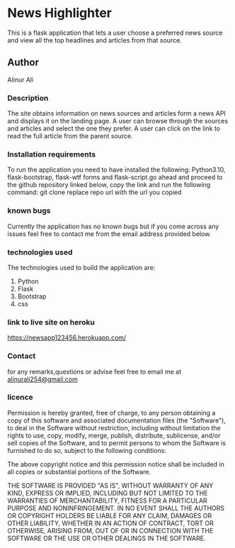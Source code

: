 # News Highlighter
This is a flask application that lets a user choose a preferred news source and view all the top headlines and articles from that source.
## Author
Alinur Ali
### Description

The site obtains information on news sources and articles form a news API and displays it on the landing page. A user can browse through the sources and articles and select the one they prefer. A user can click on the link to read the full article from the parent source.
### Installation requirements
To run the application you need to have installed the following: Python3.10, flask-bootstrap, flask-wtf forms and flask-script.go ahead and proceed to the github repository linked below, copy the link and run the following command: git clone <repo url>  replace repo url with the url you copied

### known bugs
Currently the application has no known bugs but if you come across any issues feel free to contact me from the email address provided below.
### technologies used
The technologies used to build the application are:
1. Python
2. Flask
3. Bootstrap
4. css
### link to live site on heroku
https://newsapp123456.herokuapp.com/
### Contact
for any remarks,questions or advise feel free to email me at alinurali254@gmail.com
### licence
Permission is hereby granted, free of charge, to any person obtaining a copy of this software and associated documentation files (the "Software"), to deal in the Software without restriction, including without limitation the rights to use, copy, modify, merge, publish, distribute, sublicense, and/or sell copies of the Software, and to permit persons to whom the Software is furnished to do so, subject to the following conditions:

The above copyright notice and this permission notice shall be included in all copies or substantial portions of the Software.

THE SOFTWARE IS PROVIDED "AS IS", WITHOUT WARRANTY OF ANY KIND, EXPRESS OR IMPLIED, INCLUDING BUT NOT LIMITED TO THE WARRANTIES OF MERCHANTABILITY, FITNESS FOR A PARTICULAR PURPOSE AND NONINFRINGEMENT. IN NO EVENT SHALL THE AUTHORS OR COPYRIGHT HOLDERS BE LIABLE FOR ANY CLAIM, DAMAGES OR OTHER LIABILITY, WHETHER IN AN ACTION OF CONTRACT, TORT OR OTHERWISE, ARISING FROM, OUT OF OR IN CONNECTION WITH THE SOFTWARE OR THE USE OR OTHER DEALINGS IN THE SOFTWARE.
